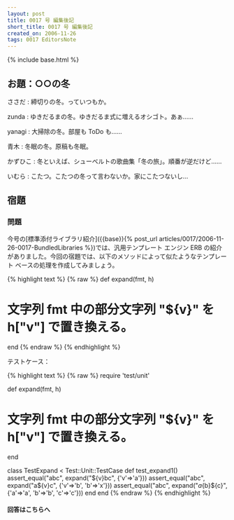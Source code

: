 ```yaml
---
layout: post
title: 0017 号 編集後記
short_title: 0017 号 編集後記
created_on: 2006-11-26
tags: 0017 EditorsNote
---
```

{% include base.html %}


## お題：○○の冬

ささだ
:  締切りの冬。っていつもか。

zunda
:  ゆきだるまの冬。ゆきだるま式に増えるオシゴト。あぁ……

yanagi
:  大掃除の冬。部屋も ToDo も……

青木
:  冬眠の冬。原稿も冬眠。

かずひこ
: 冬といえば、シューベルトの歌曲集「冬の旅」。順番が逆だけど……

いむら
: こたつ。こたつの冬って言わないか。家にこたつないし…

## 宿題

### 問題

今号の[標準添付ライブラリ紹介]({{base}}{% post_url articles/0017/2006-11-26-0017-BundledLibraries %})では、汎用テンプレート
エンジン ERB の紹介がありました。今回の宿題では、以下のメソッドによって似たようなテンプレート
ベースの処理を作成してみましょう。

{% highlight text %}
{% raw %}
def expand(fmt, h)
  # 文字列 fmt 中の部分文字列 "${v}" を h["v"] で置き換える。
end
{% endraw %}
{% endhighlight %}


テストケース：

{% highlight text %}
{% raw %}
require 'test/unit'

def expand(fmt, h)
  # 文字列 fmt 中の部分文字列 "${v}" を h["v"] で置き換える。
end

class TestExpand < Test::Unit::TestCase
  def test_expand1()
    assert_equal("abc", expand("${v}bc", {'v'=>'a'}))
    assert_equal("abc", expand("a${v}c", {'v'=>'b', 'b'=>'x'}))
    assert_equal("abc", expand("${a}${b}${c}", {'a'=>'a', 'b'=>'b', 'c'=>'c'}))
  end
end
{% endraw %}
{% endhighlight %}


#### 回答はこちらへ



